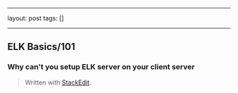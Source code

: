 
---
layout: post
tags: []

---
## ELK Basics/101

### Why can't you setup ELK server on your client server



> Written with [StackEdit](https://stackedit.io/).
<!--stackedit_data:
eyJoaXN0b3J5IjpbMjA2NzU2NDMzMF19
-->